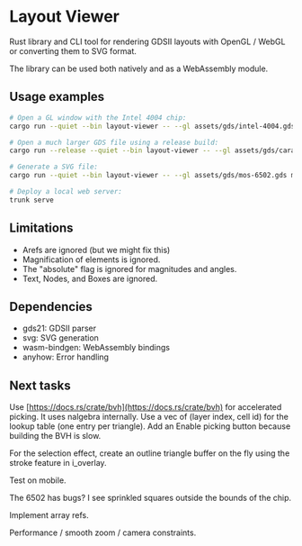 # Layout Viewer

Rust library and CLI tool for rendering GDSII layouts with OpenGL / WebGL or
converting them to SVG format.

The library can be used both natively and as a WebAssembly module.

## Usage examples

```bash
# Open a GL window with the Intel 4004 chip:
cargo run --quiet --bin layout-viewer -- --gl assets/gds/intel-4004.gds

# Open a much larger GDS file using a release build:
cargo run --release --quiet --bin layout-viewer -- --gl assets/gds/caravel.gds

# Generate a SVG file:
cargo run --quiet --bin layout-viewer -- --gl assets/gds/mos-6502.gds mos-6502.svg

# Deploy a local web server:
trunk serve
```

## Limitations

- Arefs are ignored (but we might fix this)
- Magnification of elements is ignored.
- The "absolute" flag is ignored for magnitudes and angles.
- Text, Nodes, and Boxes are ignored.

## Dependencies

- gds21: GDSII parser
- svg: SVG generation
- wasm-bindgen: WebAssembly bindings
- anyhow: Error handling

## Next tasks

Use [https://docs.rs/crate/bvh](https://docs.rs/crate/bvh) for accelerated
picking. It uses nalgebra internally. Use a vec of (layer index, cell id) for
the lookup table (one entry per triangle). Add an Enable picking button
because building the BVH is slow.

For the selection effect, create an outline triangle buffer on the fly using the
stroke feature in i_overlay.

Test on mobile.

The 6502 has bugs? I see sprinkled squares outside the bounds of the chip.

Implement array refs.

Performance / smooth zoom / camera constraints.
